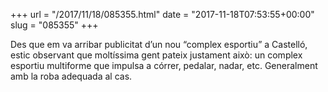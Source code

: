 +++
url = "/2017/11/18/085355.html"
date = "2017-11-18T07:53:55+00:00"
slug = "085355"
+++

Des que em va arribar publicitat d’un nou “complex esportiu” a Castelló, estic observant que moltíssima gent pateix justament això: un complex esportiu multiforme que impulsa a córrer, pedalar, nadar, etc. Generalment amb la roba adequada al cas.
